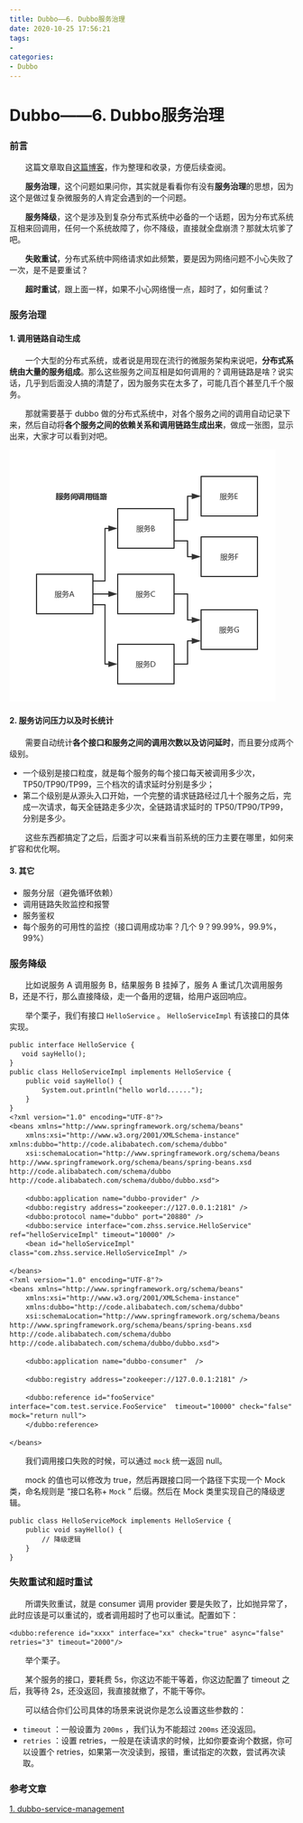 ```yaml
---
title: Dubbo——6. Dubbo服务治理
date: 2020-10-25 17:56:21
tags:
- 
categories:
- Dubbo 
---
```




# Dubbo——6. Dubbo服务治理

### 前言

  这篇文章取自[这篇博客](https://github.com/doocs/advanced-java/blob/master/docs/distributed-system/dubbo-service-management.md)，作为整理和收录，方便后续查阅。

  **服务治理**，这个问题如果问你，其实就是看看你有没有**服务治理**的思想，因为这个是做过复杂微服务的人肯定会遇到的一个问题。

  **服务降级**，这个是涉及到复杂分布式系统中必备的一个话题，因为分布式系统互相来回调用，任何一个系统故障了，你不降级，直接就全盘崩溃？那就太坑爹了吧。

  **失败重试**，分布式系统中网络请求如此频繁，要是因为网络问题不小心失败了一次，是不是要重试？

  **超时重试**，跟上面一样，如果不小心网络慢一点，超时了，如何重试？

### 服务治理

#### 1. 调用链路自动生成

  一个大型的分布式系统，或者说是用现在流行的微服务架构来说吧，**分布式系统由大量的服务组成**。那么这些服务之间互相是如何调用的？调用链路是啥？说实话，几乎到后面没人搞的清楚了，因为服务实在太多了，可能几百个甚至几千个服务。

  那就需要基于 dubbo 做的分布式系统中，对各个服务之间的调用自动记录下来，然后自动将**各个服务之间的依赖关系和调用链路生成出来**，做成一张图，显示出来，大家才可以看到对吧。

[![dubbo-service-invoke-road](https://raw.githubusercontent.com/yangtzeshore/images/main/Dubbo/dubbo-service-invoke-road.png)](https://yangtzeshore.github.io/2020/10/25/Dubbo-6-Dubbo服务治理/)

#### 2. 服务访问压力以及时长统计

  需要自动统计**各个接口和服务之间的调用次数以及访问延时**，而且要分成两个级别。

- 一个级别是接口粒度，就是每个服务的每个接口每天被调用多少次，TP50/TP90/TP99，三个档次的请求延时分别是多少；
- 第二个级别是从源头入口开始，一个完整的请求链路经过几十个服务之后，完成一次请求，每天全链路走多少次，全链路请求延时的 TP50/TP90/TP99，分别是多少。

  这些东西都搞定了之后，后面才可以来看当前系统的压力主要在哪里，如何来扩容和优化啊。

#### 3. 其它

- 服务分层（避免循环依赖）
- 调用链路失败监控和报警
- 服务鉴权
- 每个服务的可用性的监控（接口调用成功率？几个 9？99.99%，99.9%，99%）

### 服务降级

  比如说服务 A 调用服务 B，结果服务 B 挂掉了，服务 A 重试几次调用服务 B，还是不行，那么直接降级，走一个备用的逻辑，给用户返回响应。

  举个栗子，我们有接口 `HelloService` 。 `HelloServiceImpl` 有该接口的具体实现。

```
public interface HelloService {
   void sayHello();
}
public class HelloServiceImpl implements HelloService {
    public void sayHello() {
        System.out.println("hello world......");
    }
}
<?xml version="1.0" encoding="UTF-8"?>
<beans xmlns="http://www.springframework.org/schema/beans"
    xmlns:xsi="http://www.w3.org/2001/XMLSchema-instance" xmlns:dubbo="http://code.alibabatech.com/schema/dubbo"
    xsi:schemaLocation="http://www.springframework.org/schema/beans        http://www.springframework.org/schema/beans/spring-beans.xsd        http://code.alibabatech.com/schema/dubbo        http://code.alibabatech.com/schema/dubbo/dubbo.xsd">

    <dubbo:application name="dubbo-provider" />
    <dubbo:registry address="zookeeper://127.0.0.1:2181" />
    <dubbo:protocol name="dubbo" port="20880" />
    <dubbo:service interface="com.zhss.service.HelloService" ref="helloServiceImpl" timeout="10000" />
    <bean id="helloServiceImpl" class="com.zhss.service.HelloServiceImpl" />

</beans>
<?xml version="1.0" encoding="UTF-8"?>
<beans xmlns="http://www.springframework.org/schema/beans"
    xmlns:xsi="http://www.w3.org/2001/XMLSchema-instance"
    xmlns:dubbo="http://code.alibabatech.com/schema/dubbo"
    xsi:schemaLocation="http://www.springframework.org/schema/beans        http://www.springframework.org/schema/beans/spring-beans.xsd        http://code.alibabatech.com/schema/dubbo        http://code.alibabatech.com/schema/dubbo/dubbo.xsd">

    <dubbo:application name="dubbo-consumer"  />

    <dubbo:registry address="zookeeper://127.0.0.1:2181" />

    <dubbo:reference id="fooService" interface="com.test.service.FooService"  timeout="10000" check="false" mock="return null">
    </dubbo:reference>

</beans>
```

  我们调用接口失败的时候，可以通过 `mock` 统一返回 null。

  mock 的值也可以修改为 true，然后再跟接口同一个路径下实现一个 Mock 类，命名规则是 “接口名称+ `Mock` ” 后缀。然后在 Mock 类里实现自己的降级逻辑。

```
public class HelloServiceMock implements HelloService {
    public void sayHello() {
        // 降级逻辑
    }
}
```

### 失败重试和超时重试

  所谓失败重试，就是 consumer 调用 provider 要是失败了，比如抛异常了，此时应该是可以重试的，或者调用超时了也可以重试。配置如下：

```
<dubbo:reference id="xxxx" interface="xx" check="true" async="false" retries="3" timeout="2000"/>
```

  举个栗子。

  某个服务的接口，要耗费 5s，你这边不能干等着，你这边配置了 timeout 之后，我等待 2s，还没返回，我直接就撤了，不能干等你。

  可以结合你们公司具体的场景来说说你是怎么设置这些参数的：

- `timeout` ：一般设置为 `200ms` ，我们认为不能超过 `200ms` 还没返回。
- `retries` ：设置 retries，一般是在读请求的时候，比如你要查询个数据，你可以设置个 retries，如果第一次没读到，报错，重试指定的次数，尝试再次读取。

### 参考文章

[1. dubbo-service-management](https://github.com/doocs/advanced-java/blob/master/docs/distributed-system/dubbo-service-management.md)